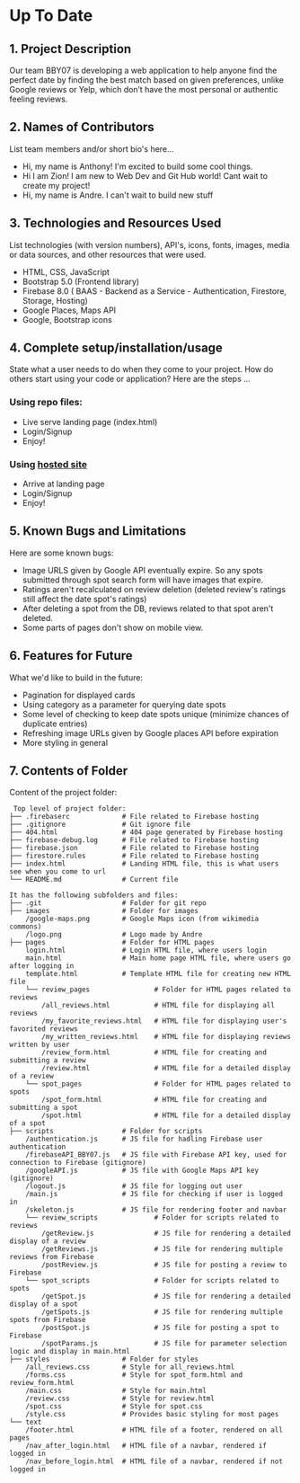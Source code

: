 # Up To Date

## 1. Project Description
Our team BBY07 is developing a web application to help anyone find the perfect date by finding the best match based on given preferences, unlike Google reviews or Yelp, which don’t have the most personal or authentic feeling reviews.

## 2. Names of Contributors
List team members and/or short bio's here... 
* Hi, my name is Anthony! I'm excited to build some cool things.
* Hi I am Zion! I am new to Web Dev and Git Hub world! Cant wait to create my project!
* Hi, my name is Andre. I can't wait to build new stuff
	
## 3. Technologies and Resources Used
List technologies (with version numbers), API's, icons, fonts, images, media or data sources, and other resources that were used.
* HTML, CSS, JavaScript
* Bootstrap 5.0 (Frontend library)
* Firebase 8.0 ( BAAS - Backend as a Service - Authentication, Firestore, Storage, Hosting)
* Google Places, Maps API
* Google, Bootstrap icons

## 4. Complete setup/installation/usage
State what a user needs to do when they come to your project.  How do others start using your code or application?
Here are the steps ...

### Using repo files:
* Live serve landing page (index.html)
* Login/Signup
* Enjoy!

### Using [hosted site](https://comp1800-202410-bby07.web.app/)
* Arrive at landing page
* Login/Signup
* Enjoy!


## 5. Known Bugs and Limitations
Here are some known bugs:
* Image URLS given by Google API eventually expire. So any spots submitted through spot search form will have images that expire.
* Ratings aren't recalculated on review deletion (deleted review's ratings still affect the date spot's ratings)
* After deleting a spot from the DB, reviews related to that spot aren't deleted.
* Some parts of pages don't show on mobile view.

## 6. Features for Future
What we'd like to build in the future:
* Pagination for displayed cards
* Using category as a parameter for querying date spots
* Some level of checking to keep date spots unique (minimize chances of duplicate entries)
* Refreshing image URLs given by Google places API before expiration
* More styling in general
	
## 7. Contents of Folder
Content of the project folder:

```
 Top level of project folder: 
├── .firebaserc             # File related to Firebase hosting
├── .gitignore              # Git ignore file
├── 404.html                # 404 page generated by Firebase hosting
├── firebase-debug.log      # File related to Firebase hosting
├── firebase.json           # File related to Firebase hosting
├── firestore.rules         # File related to Firebase hosting
├── index.html              # Landing HTML file, this is what users see when you come to url
└── README.md               # Current file

It has the following subfolders and files:
├── .git                    # Folder for git repo
├── images                  # Folder for images
    /google-maps.png        # Google Maps icon (from wikimedia commons)
    /logo.png               # Logo made by Andre
├── pages                   # Folder for HTML pages
    login.html              # Login HTML file, where users login
    main.html               # Main home page HTML file, where users go after logging in
    template.html           # Template HTML file for creating new HTML file
    └── review_pages                # Folder for HTML pages related to reviews
        /all_reviews.html           # HTML file for displaying all reviews
        /my_favorite_reviews.html   # HTML file for displaying user's favorited reviews
        /my_written_reviews.html    # HTML file for displaying reviews written by user
        /review_form.html           # HTML file for creating and submitting a review
        /review.html                # HTML file for a detailed display of a review
    └── spot_pages                  # Folder for HTML pages related to spots
        /spot_form.html             # HTML file for creating and submitting a spot
        /spot.html                  # HTML file for a detailed display of a spot
├── scripts                 # Folder for scripts
    /authentication.js      # JS file for hadling Firebase user authentication
    /firebaseAPI_BBY07.js   # JS file with Firebase API key, used for connection to Firebase (gitignore)
    /googleAPI.js           # JS file with Google Maps API key (gitignore) 
    /logout.js              # JS file for logging out user
    /main.js                # JS file for checking if user is logged in
    /skeleton.js            # JS file for rendering footer and navbar
    └── review_scripts              # Folder for scripts related to reviews
        /getReview.js               # JS file for rendering a detailed display of a review
        /getReviews.js              # JS file for rendering multiple reviews from Firebase
        /postReview.js              # JS file for posting a review to Firebase
    └── spot_scripts                # Folder for scripts related to spots
        /getSpot.js                 # JS file for rendering a detailed display of a spot
        /getSpots.js                # JS file for rendering multiple spots from Firebase
        /postSpot.js                # JS file for posting a spot to Firebase
        /spotParams.js              # JS file for parameter selection logic and display in main.html 
├── styles                  # Folder for styles
    /all_reviews.css        # Style for all_reviews.html
    /forms.css              # Style for spot_form.html and review_form.html
    /main.css               # Style for main.html
    /review.css             # Style for review.html
    /spot.css               # Style for spot.css
    /style.css              # Provides basic styling for most pages
└── text
    /footer.html            # HTML file of a footer, rendered on all pages
    /nav_after_login.html   # HTML file of a navbar, rendered if logged in
    /nav_before_login.html  # HTML file of a navbar, rendered if not logged in

```


